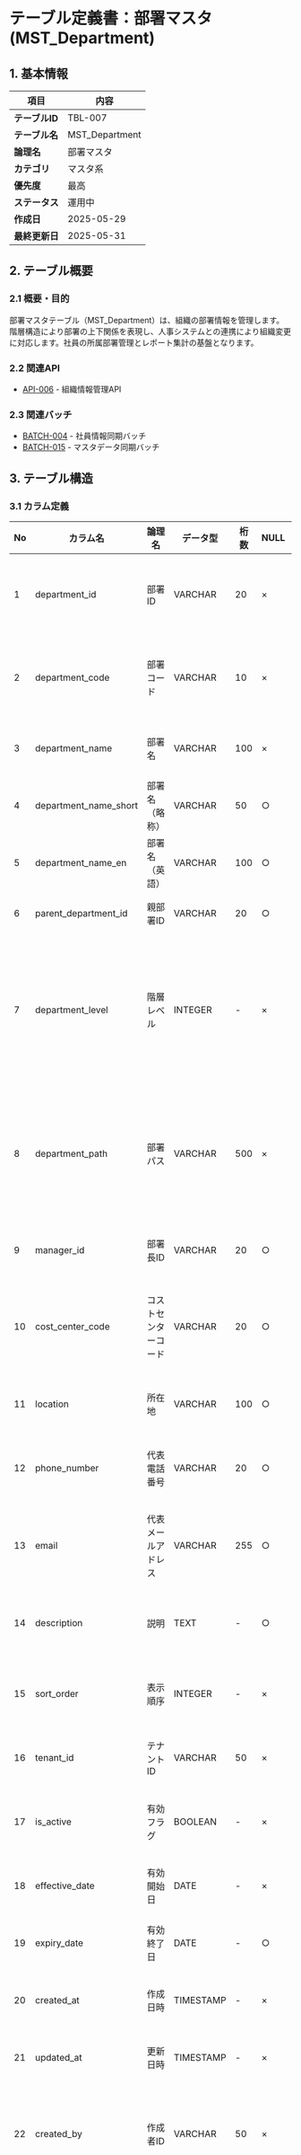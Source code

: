 # テーブル定義書：部署マスタ (MST_Department)

## 1. 基本情報

| 項目 | 内容 |
|------|------|
| **テーブルID** | TBL-007 |
| **テーブル名** | MST_Department |
| **論理名** | 部署マスタ |
| **カテゴリ** | マスタ系 |
| **優先度** | 最高 |
| **ステータス** | 運用中 |
| **作成日** | 2025-05-29 |
| **最終更新日** | 2025-05-31 |

## 2. テーブル概要

### 2.1 概要・目的
部署マスタテーブル（MST_Department）は、組織の部署情報を管理します。階層構造により部署の上下関係を表現し、人事システムとの連携により組織変更に対応します。社員の所属部署管理とレポート集計の基盤となります。

### 2.2 関連API
- [API-006](../api/specs/API仕様書_API-006.md) - 組織情報管理API

### 2.3 関連バッチ
- [BATCH-004](../batch/specs/バッチ定義書_BATCH-004.md) - 社員情報同期バッチ
- [BATCH-015](../batch/specs/バッチ定義書_BATCH-015.md) - マスタデータ同期バッチ

## 3. テーブル構造

### 3.1 カラム定義

| No | カラム名 | 論理名 | データ型 | 桁数 | NULL | PK | FK | デフォルト値 | 説明 |
|----|----------|--------|----------|------|------|----|----|--------------|------|
| 1 | department_id | 部署ID | VARCHAR | 20 | × | ○ | - | - | 部署を一意に識別するID |
| 2 | department_code | 部署コード | VARCHAR | 10 | × | - | - | - | 人事システムの部署コード |
| 3 | department_name | 部署名 | VARCHAR | 100 | × | - | - | - | 部署の正式名称 |
| 4 | department_name_short | 部署名（略称） | VARCHAR | 50 | ○ | - | - | NULL | 部署の略称 |
| 5 | department_name_en | 部署名（英語） | VARCHAR | 100 | ○ | - | - | NULL | 部署名の英語表記 |
| 6 | parent_department_id | 親部署ID | VARCHAR | 20 | ○ | - | ○ | NULL | 上位部署のID |
| 7 | department_level | 階層レベル | INTEGER | - | × | - | - | 1 | 組織階層のレベル（1:本部、2:部、3:課等） |
| 8 | department_path | 部署パス | VARCHAR | 500 | × | - | - | - | 階層構造を表すパス（/本部/部/課） |
| 9 | manager_id | 部署長ID | VARCHAR | 20 | ○ | - | ○ | NULL | 部署長の社員ID |
| 10 | cost_center_code | コストセンターコード | VARCHAR | 20 | ○ | - | - | NULL | 経理システムのコストセンター |
| 11 | location | 所在地 | VARCHAR | 100 | ○ | - | - | NULL | 部署の主な所在地 |
| 12 | phone_number | 代表電話番号 | VARCHAR | 20 | ○ | - | - | NULL | 部署の代表電話番号 |
| 13 | email | 代表メールアドレス | VARCHAR | 255 | ○ | - | - | NULL | 部署の代表メールアドレス |
| 14 | description | 説明 | TEXT | - | ○ | - | - | NULL | 部署の業務内容・説明 |
| 15 | sort_order | 表示順序 | INTEGER | - | × | - | - | 0 | 同階層内での表示順序 |
| 16 | tenant_id | テナントID | VARCHAR | 50 | × | - | ○ | - | 所属テナントのID |
| 17 | is_active | 有効フラグ | BOOLEAN | - | × | - | - | TRUE | 部署が有効かどうか |
| 18 | effective_date | 有効開始日 | DATE | - | × | - | - | - | 部署の有効開始日 |
| 19 | expiry_date | 有効終了日 | DATE | - | ○ | - | - | NULL | 部署の有効終了日 |
| 20 | created_at | 作成日時 | TIMESTAMP | - | × | - | - | CURRENT_TIMESTAMP | レコード作成日時 |
| 21 | updated_at | 更新日時 | TIMESTAMP | - | × | - | - | CURRENT_TIMESTAMP ON UPDATE CURRENT_TIMESTAMP | レコード更新日時 |
| 22 | created_by | 作成者ID | VARCHAR | 50 | × | - | - | - | レコード作成者のユーザーID |
| 23 | updated_by | 更新者ID | VARCHAR | 50 | × | - | - | - | レコード更新者のユーザーID |

### 3.2 インデックス定義

| インデックス名 | 種別 | カラム | 説明 |
|----------------|------|--------|------|
| PRIMARY | PRIMARY KEY | department_id | 主キー |
| idx_department_code | UNIQUE | department_code, tenant_id | 部署コードの一意性を保証（テナント内） |
| idx_parent | INDEX | parent_department_id | 親部署検索用 |
| idx_manager | INDEX | manager_id | 部署長検索用 |
| idx_tenant | INDEX | tenant_id | テナント検索用 |
| idx_level | INDEX | department_level | 階層レベル検索用 |
| idx_path | INDEX | department_path | 部署パス検索用 |
| idx_active | INDEX | is_active | 有効フラグ検索用 |
| idx_effective | INDEX | effective_date, expiry_date | 有効期間検索用 |

### 3.3 制約定義

| 制約名 | 制約種別 | カラム | 制約内容 |
|--------|----------|--------|----------|
| pk_department | PRIMARY KEY | department_id | 主キー制約 |
| uq_department_code | UNIQUE | department_code, tenant_id | 部署コードの一意性を保証（テナント内） |
| fk_parent_department | FOREIGN KEY | parent_department_id | MST_Department.department_id |
| fk_manager | FOREIGN KEY | manager_id | MST_Employee.employee_id |
| fk_tenant | FOREIGN KEY | tenant_id | MST_Tenant.tenant_id |
| fk_created_by | FOREIGN KEY | tenant_id, created_by | MST_UserAuth(tenant_id, user_id) |
| fk_updated_by | FOREIGN KEY | tenant_id, updated_by | MST_UserAuth(tenant_id, user_id) |
| chk_department_level | CHECK | department_level | department_level >= 1 AND department_level <= 10 |
| chk_expiry_date | CHECK | expiry_date | expiry_date IS NULL OR expiry_date >= effective_date |

## 4. リレーション

### 4.1 親テーブル
| テーブル名 | 関連カラム | カーディナリティ | 説明 |
|------------|------------|------------------|------|
| MST_Department | parent_department_id | 1:N | 親部署（自己参照） |
| MST_Employee | manager_id | 1:N | 部署長 |
| MST_Tenant | tenant_id | 1:N | テナント情報 |
| MST_UserAuth | tenant_id, created_by / tenant_id, updated_by | 1:N | 作成者・更新者 |

### 4.2 子テーブル
| テーブル名 | 関連カラム | カーディナリティ | 説明 |
|------------|------------|------------------|------|
| MST_Employee | department_id | 1:N | 所属社員 |
| MST_Department | parent_department_id | 1:N | 子部署（自己参照） |

## 5. データ仕様

### 5.1 データ例
```sql
INSERT INTO MST_Department (
    department_id, department_code, department_name,
    department_name_short, parent_department_id, department_level,
    department_path, manager_id, cost_center_code,
    location, effective_date, tenant_id,
    created_by, updated_by
) VALUES (
    'DEPT_001',
    'IT001',
    'システム開発部',
    'システム部',
    'DEPT_000',
    2,
    '/本社/システム開発部',
    'EMP_001',
    'CC001',
    '東京本社',
    '2023-04-01',
    'TENANT_001',
    'system',
    'system'
);
```

### 5.2 データ量見積もり
| 項目 | 値 | 備考 |
|------|----|----- |
| 初期データ件数 | 100件 | 既存組織構造 |
| 年間増加件数 | 10件 | 組織変更・新設 |
| 5年後想定件数 | 150件 | 想定値 |

## 6. 運用仕様

### 6.1 バックアップ
- 日次バックアップ：毎日2:00実行
- 週次バックアップ：毎週日曜日3:00実行

### 6.2 パーティション
- パーティション種別：なし
- パーティション条件：-

### 6.3 アーカイブ
- アーカイブ条件：廃止から5年経過
- アーカイブ先：アーカイブDB

## 7. パフォーマンス

### 7.1 想定アクセスパターン
| 操作 | 頻度 | 条件 | 備考 |
|------|------|------|------|
| SELECT | 高 | tenant_id, is_active | 有効部署一覧取得 |
| SELECT | 高 | parent_department_id | 子部署一覧取得 |
| SELECT | 中 | department_level | 階層別部署取得 |
| SELECT | 中 | department_path | パス検索 |
| UPDATE | 低 | department_id | 部署情報更新 |
| INSERT | 低 | - | 新規部署作成 |

### 7.2 パフォーマンス要件
- SELECT：10ms以内
- INSERT：50ms以内
- UPDATE：50ms以内
- DELETE：50ms以内

## 8. セキュリティ

### 8.1 アクセス制御
| ロール | SELECT | INSERT | UPDATE | DELETE | 備考 |
|--------|--------|--------|--------|--------|------|
| system_admin | ○ | ○ | ○ | ○ | システム管理者 |
| hr_admin | ○ | ○ | ○ | × | 人事管理者 |
| manager | ○ | × | × | × | 管理職 |
| employee | ○ | × | × | × | 一般社員 |
| readonly | ○ | × | × | × | 参照専用 |

### 8.2 データ保護
- 個人情報：含まない
- 機密情報：含む（組織構造）
- 暗号化：不要

## 9. 移行仕様

### 9.1 データ移行
- 移行元：人事システム
- 移行方法：CSVインポート
- 移行タイミング：システム移行時

### 9.2 DDL
```sql
CREATE TABLE MST_Department (
    department_id VARCHAR(20) NOT NULL,
    department_code VARCHAR(10) NOT NULL,
    department_name VARCHAR(100) NOT NULL,
    department_name_short VARCHAR(50) NULL,
    department_name_en VARCHAR(100) NULL,
    parent_department_id VARCHAR(20) NULL,
    department_level INTEGER NOT NULL DEFAULT 1,
    department_path VARCHAR(500) NOT NULL,
    manager_id VARCHAR(20) NULL,
    cost_center_code VARCHAR(20) NULL,
    location VARCHAR(100) NULL,
    phone_number VARCHAR(20) NULL,
    email VARCHAR(255) NULL,
    description TEXT NULL,
    sort_order INTEGER NOT NULL DEFAULT 0,
    tenant_id VARCHAR(50) NOT NULL,
    is_active BOOLEAN NOT NULL DEFAULT TRUE,
    effective_date DATE NOT NULL,
    expiry_date DATE NULL,
    created_at TIMESTAMP NOT NULL DEFAULT CURRENT_TIMESTAMP,
    updated_at TIMESTAMP NOT NULL DEFAULT CURRENT_TIMESTAMP ON UPDATE CURRENT_TIMESTAMP,
    created_by VARCHAR(50) NOT NULL,
    updated_by VARCHAR(50) NOT NULL,
    PRIMARY KEY (department_id),
    UNIQUE KEY idx_department_code (department_code, tenant_id),
    INDEX idx_parent (parent_department_id),
    INDEX idx_manager (manager_id),
    INDEX idx_tenant (tenant_id),
    INDEX idx_level (department_level),
    INDEX idx_path (department_path),
    INDEX idx_active (is_active),
    INDEX idx_effective (effective_date, expiry_date),
    CONSTRAINT fk_department_parent FOREIGN KEY (parent_department_id) REFERENCES MST_Department(department_id) ON UPDATE CASCADE ON DELETE SET NULL,
    CONSTRAINT fk_department_manager FOREIGN KEY (manager_id) REFERENCES MST_Employee(employee_id) ON UPDATE CASCADE ON DELETE SET NULL,
    CONSTRAINT fk_department_tenant FOREIGN KEY (tenant_id) REFERENCES MST_Tenant(tenant_id) ON UPDATE CASCADE ON DELETE CASCADE,
    CONSTRAINT fk_department_created_by FOREIGN KEY (tenant_id, created_by) REFERENCES MST_UserAuth(tenant_id, user_id) ON UPDATE CASCADE ON DELETE RESTRICT,
    CONSTRAINT fk_department_updated_by FOREIGN KEY (tenant_id, updated_by) REFERENCES MST_UserAuth(tenant_id, user_id) ON UPDATE CASCADE ON DELETE RESTRICT,
    CONSTRAINT chk_department_level CHECK (department_level >= 1 AND department_level <= 10),
    CONSTRAINT chk_department_expiry_date CHECK (expiry_date IS NULL OR expiry_date >= effective_date)
) ENGINE=InnoDB DEFAULT CHARSET=utf8mb4 COLLATE=utf8mb4_unicode_ci;
```

## 10. 特記事項

1. 階層構造により組織の上下関係を表現
2. 部署パス（department_path）により階層の可視化が可能
3. 有効期間により組織変更履歴を管理
4. 部署廃止時は論理削除（is_active=FALSE）を使用
5. 人事システムとの定期同期により最新組織情報を維持
6. 部署長は必須ではないが、設定推奨
7. コストセンターコードにより経理システムとの連携が可能
8. 同階層内での表示順序はsort_orderで制御

---

**改訂履歴**

| バージョン | 日付 | 変更者 | 変更内容 |
|------------|------|--------|----------|
| 1.0 | 2025-05-29 | システムアーキテクト | 初版作成 |
| 1.1 | 2025-05-31 | システムアーキテクト | 新フォーマットに変更、詳細情報追加 |
